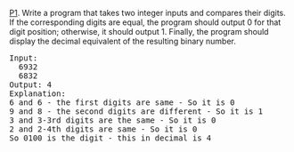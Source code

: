 
[P1](https://github.com/sandyg6/C-Programming/blob/main/Arrays/Pr0blem1.c). Write a program that takes two integer inputs and compares their digits. If the corresponding digits are equal, the program should output 0 for that digit position; otherwise, it should output 1. Finally, the program should display the decimal equivalent of the resulting binary number.
<pre>
Input: 
  6932 
  6832
Output: 4
Explanation:
6 and 6 - the first digits are same - So it is 0 
9 and 8 - the second digits are different - So it is 1 
3 and 3-3rd digits are the same - So it is 0 
2 and 2-4th digits are same - So it is 0 
So 0100 is the digit - this in decimal is 4
</pre>
